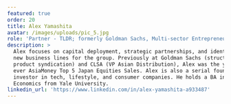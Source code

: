 ```yaml
---
featured: true
order: 20
title: Alex Yamashita
avatar: /images/uploads/pic_5.jpg
role: 'Partner - TLDR; formerly Goldman Sachs, Multi-sector Entrepreneur & Investor'
description: >
  Alex focuses on capital deployment, strategic partnerships, and identifying
  new business lines for the group. Previously at Goldman Sachs (structured
  product syndication) and CLSA (VP Asian Distribution), Alex was the youngest
  ever AsiaMoney Top 5 Japan Equities Sales. Alex is also a serial founder &
  investor in tech, lifestyle, and consumer companies. He holds a BA in
  Economics from Yale University.
linkedin_url: 'https://www.linkedin.com/in/alex-yamashita-a933487'
---
```


